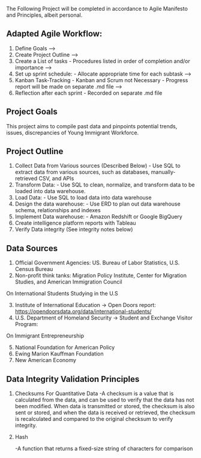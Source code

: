 


The Following Project will be completed in accordance to Agile Manifesto and Principles, albeit personal. 

## Adapted Agile Workflow: 

1. Define Goals 
-->
2. Create Project Outline 
--> 
3. Create a List of tasks
              - Procedures listed in order of completion and/or importance
-->
4. Set up sprint schedule:
              - Allocate appropriate time for each subtask
-->
5. Kanban Task-Tracking
              - Kanban and Scrum not Necessary 
              - Progress report will be made on separate .md file
-->
6. Reflection after each sprint
              - Recorded on separate .md file

              


## Project Goals 

This project aims to compile past data and pinpoints potential trends, issues, discrepancies of Young Immigrant Workforce. 

## Project Outline 

1. Collect Data from Various sources (Described Below) 
        - Use SQL to extract data from various sources, such as databases, manually-retrieved CSV, and APIs
2. Transform Data: 
        - Use SQL to clean, normalize, and transform data to be loaded into data warehouse. 
3. Load Data:
        - Use SQL to load data into data warehouse
4. Design the data warehouse:
        - Use ERD to plan out data warehouse schema, relationships and indexes
5. Implement Data warehouse: 
        - Amazon Redshift or Google BigQuery
6. Create intelligence platform reports with Tableau
7. Verify Data integrity (See integrity notes below) 



## Data Sources

1. Official Government Agencies:   US. Bureau of Labor Statistics,   U.S. Census Bureau 
2. Non-profit think tanks: Migration Policy Institute, Center for Migration Studies, and American Immigration Council 

On International Students Studying in the U.S

3.  Institute of International Education -> Open Doors report:    https://opendoorsdata.org/data/international-students/ 
4. U.S. Department of Homeland Security -> Student and Exchange Visitor Program: 

On Immigrant Entrepreneurship 

5. National Foundation for American Policy 
6. Ewing Marion Kauffman Foundation
7. New American Economy


## Data Integrity Validation Principles 

1. Checksums For Quantitative Data 
    -A checksum is a value that is calculated from the data, and can be used to verify that the data has not been modified. When data is transmitted or           stored, the checksum is also sent or stored, and when the data is received or retrieved, the checksum is recalculated and compared to the                 original checksum to verify integrity.
    
2. Hash

    -A function that returns a fixed-size string of characters for comparison 





